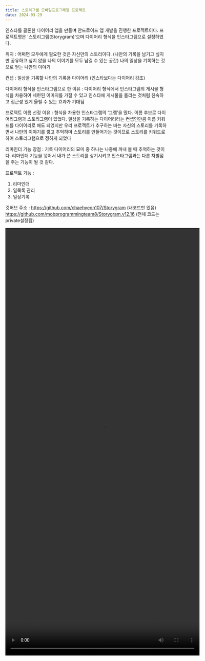 ```yaml
---
title: 스토리그램 모바일프로그래밍 프로젝트
date: 2024-03-29
---
```


인스타를 클론한 다이어리 앱을 만들며 안드로이드 앱 개발을 진행한 프로젝트이다.
프로젝트명은 '스토리그램(Storygram)'으며 다이어리 형식을 인스타그램으로 설정하였다. 

취지 : 어쩌면 모두에게 필요한 것은 자신만의 스토리이다. (나만의 기록을 남기고 싶지만 공유하고 싶지 않을 나의 이야기를 모두 남길 수 있는 공간) 나의 일상을 기록하는 것으로 얻는 나만의 이야기

컨셉 : 일상을 기록할 나만의 기록용 다이어리 (인스타보다는 다이어리 강조)

다이어리 형식을 인스타그램으로 한 이유 : 다이어리 형식에서 인스타그램의 게시물 형식을 차용하여 세련된 이미지를 가질 수 있고 인스타에 게시물을 올리는 것처럼 친숙하고 접근성 있게 올릴 수 있는 효과가 기대됨

프로젝트 이름 선정 이유 : 형식을 차용한 인스타그램의 ‘그램’을 땄다. 
이름 후보로 다이어리그램과 스토리그램이 있었다. 일상을 기록하는 다이어리라는 컨셉인만큼 이름 키워드를 다이어리로 해도 되었지만 우리 프로젝트가 추구하는 바는 자신의 스토리를 기록하면서 나만의 이야기를 쌓고 추억하며 스토리를 만들어가는 것이므로 스토리를 키워드로 하여 스토리그램으로 정하게 되었다 

리마인더 기능 장점 : 기록 다이어리의 묘미 중 하나는 나중에 꺼내 볼 때 추억하는 것이다. 리마인더 기능을 넣어서 내가 쓴 스토리를 상기시키고 인스타그램과는 다른 차별점을 주는 기능이 될 것 같다.

<!--more-->

프로젝트 기능 :  
1. 리마인더
2. 일목록 관리
3. 일상기록


깃허브 주소 : https://github.com/chaehyeon107/Storygram (내코드만 있음) 
https://github.com/mobprogrammingteam8/Storygram.v12.16 (전체 코드는 private설정됨)

<video width="606" height="1331" controls>
  <source src="./storygram.mp4" type="video/mp4">
  동영상 재생을 지원하지 않는 브라우저입니다.
</video>